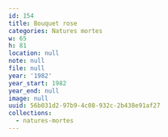 ```yaml
---
id: 154
title: Bouquet rose
categories: Natures mortes
w: 65
h: 81
location: null
note: null
file: null
year: '1982'
year_start: 1982
year_end: null
image: null
uuid: 56b031d2-97b9-4c08-932c-2b438e91af27
collections:
  - natures-mortes
---
```


